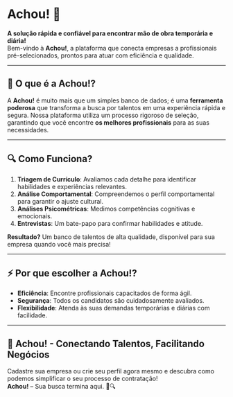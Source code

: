 
# Achou! 🚀

**A solução rápida e confiável para encontrar mão de obra temporária e diária!**  
Bem-vindo à **Achou!**, a plataforma que conecta empresas a profissionais pré-selecionados, prontos para atuar com eficiência e qualidade.

---

## 🌟 O que é a Achou!?

A **Achou!** é muito mais que um simples banco de dados; é uma **ferramenta poderosa** que transforma a busca por talentos em uma experiência rápida e segura. Nossa plataforma utiliza um processo rigoroso de seleção, garantindo que você encontre **os melhores profissionais** para as suas necessidades.

---

## 🔍 Como Funciona?

1. **Triagem de Currículo**: Avaliamos cada detalhe para identificar habilidades e experiências relevantes.
2. **Análise Comportamental**: Compreendemos o perfil comportamental para garantir o ajuste cultural.
3. **Análises Psicométricas**: Medimos competências cognitivas e emocionais.
4. **Entrevistas**: Um bate-papo para confirmar habilidades e atitude.

**Resultado?** Um banco de talentos de alta qualidade, disponível para sua empresa quando você mais precisa!

---

## ⚡ Por que escolher a Achou!?

- **Eficiência**: Encontre profissionais capacitados de forma ágil.
- **Segurança**: Todos os candidatos são cuidadosamente avaliados.
- **Flexibilidade**: Atenda às suas demandas temporárias e diárias com facilidade.

---

## 🚀 Achou! - Conectando Talentos, Facilitando Negócios

Cadastre sua empresa ou crie seu perfil agora mesmo e descubra como podemos simplificar o seu processo de contratação!  
**Achou!** – Sua busca termina aqui. 💼🔍
```
